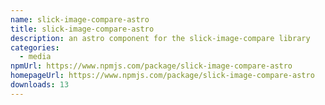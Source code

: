 ```yaml
---
name: slick-image-compare-astro
title: slick-image-compare-astro
description: an astro component for the slick-image-compare library
categories:
  - media
npmUrl: https://www.npmjs.com/package/slick-image-compare-astro
homepageUrl: https://www.npmjs.com/package/slick-image-compare-astro
downloads: 13
---
```

